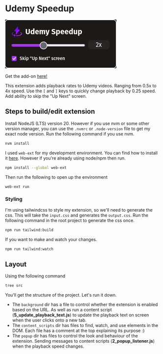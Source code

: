 # Udemy Speedup

![UdemySpeedup Extension](./imgs/extension.png)

Get the add-on
[here!](https://addons.mozilla.org/en-US/firefox/addon/udemy-speedup/)

This extension adds playback rates to Udemy videos. Ranging from 0.5x to 4x
speed. Use the `[` and `]` keys to quickly change playback by 0.25 speed. Add
ability to skip the "Up Next" screen.

## Steps to build/edit extension

Install NodeJS (LTS) version 20. However if you use nvm or some other version
manager, you can use the `.nvmrc` or `.node-version` file to get my exact node
version. Run the following command if you use nvm.

```bash
nvm install
```

I used `web-ext` for my development environment. You can find how to install it
[here](https://extensionworkshop.com/documentation/develop/getting-started-with-web-ext/). However if you're already using node/npm then run.

```bash
npm install --global web-ext
```

Then run the following to open up the environment

```bash
web-ext run
```

### Styling

I'm using tailwindcss to style my extension, so we'll need to generate the css.
This will take the `input.css` and generates the `output.css`. Run the following
command in the root project to generate the css once.

```bash
npm run tailwind:build
```

If you want to make and watch your changes.

```bash
npm run tailwind:watch
```

## Layout

Using the following command

```bash
tree src
```

You'll get the structure of the project. Let's run it down.

- The `background` dir has a file to control whether the extension is enabled
  based on the URL. As well as run a content script
  (**5_update_playback_text.js**) to update the playback text on screen when the
  user clicks onto a new tab.
- The `content_scripts` dir has files to find, watch, and use elements in the
  DOM. Each file has a comment at the top explaining its purpose :)
- The `popup` dir has files to control the look and behaviour of the extension.
  Sending messages to content scripts (**2_popup_listener.js**) when the
  playback speed changes.
